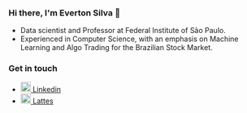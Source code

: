### Hi there, I'm Everton Silva 👋

- Data scientist and Professor at Federal Institute of São Paulo. 
- Experienced in Computer Science, with an emphasis on Machine Learning and Algo Trading for the Brazilian Stock Market. 

### Get in touch
- <a href="https://www.linkedin.com/in/everton-silva-01710a18/"> 
    <img src="https://image.shutterstock.com/image-vector/logo-initial-icon-vector-template-260nw-1894166935.jpg" width="20" height="20"> 
    Linkedin 
  <a/>
- <a href="https://www.linkedin.com/in/everton-silva-01710a18/"> 
    <img src="https://i.imgur.com/2iVxee6.png" width="20" height="20"> 
    Lattes 
  <a/>

<!--<img src="https://img.icons8.com/android/2x/linkedin.png"/> 
**evertonjs/evertonjs** is a ✨ _special_ ✨ repository because its `README.md` (this file) appears on your GitHub profile.

Here are some ideas to get you started:

- 🔭 I’m currently working on ...
- 🌱 I’m currently learning ...
- 👯 I’m looking to collaborate on ...
- 🤔 I’m looking for help with ...
- 💬 Ask me about ...
- 📫 How to reach me: ...
- 😄 Pronouns: ...
- ⚡ Fun fact: ...
-->
